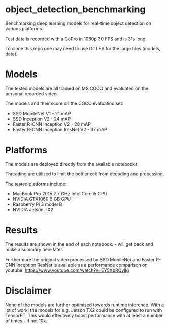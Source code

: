# object_detection_benchmarking
Benchmarking deep learning models for real-time object detection on various platforms.

Test data is recorded with a GoPro in 1080p 30 FPS and is 31s long.

To clone this repo one may need to use Git LFS for the large files (models, data).

# Models
The tested models are all trained on MS COCO and evaluated on the personal recorded video.

The models and their score on the COCO evaluation set:
* SSD MobileNet V1 - 21 mAP
* SSD Inception V2 - 24 mAP
* Faster R-CNN Inception V2 - 28 mAP
* Faster R-CNN Inception ResNet V2 - 37 mAP

# Platforms
The models are deployed directly from the available notebooks. 

Threading are utilized to limit the bottleneck from decoding and processing. 

The tested platforms include:
* MacBook Pro 2015 2.7 GHz Intel Core i5 CPU
* NVIDIA GTX1060 6 GB GPU
* Raspberry Pi 3 model B
* NVIDIA Jetson TX2

# Results
The results are shown in the end of each notebook. - will get back and make a summary here later.

Furthermore the original video processed by SSD MobileNet and Faster R-CNN Inception ResNet is available as a performance comparison on youtube: https://www.youtube.com/watch?v=EY5XbRQylIg

# Disclaimer
None of the models are further optimized towards runtime inference. With a lot of work, the models for e.g. Jetson TX2 could be configured to run with TensorRT. This would effectively boost performance with at least a number of times - if not 10x.

